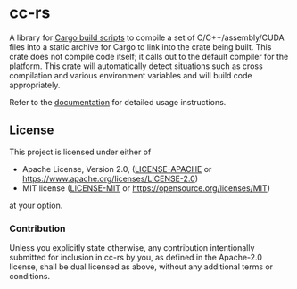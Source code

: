 # cc-rs

A library for [Cargo build scripts](https://doc.rust-lang.org/cargo/reference/build-scripts.html)
to compile a set of C/C++/assembly/CUDA files into a static archive for Cargo
to link into the crate being built. This crate does not compile code itself;
it calls out to the default compiler for the platform. This crate will
automatically detect situations such as cross compilation and
various environment variables and will build code appropriately.

Refer to the [documentation](https://docs.rs/cc) for detailed usage instructions.

## License

This project is licensed under either of

- Apache License, Version 2.0, ([LICENSE-APACHE](LICENSE-APACHE) or
  https://www.apache.org/licenses/LICENSE-2.0)
- MIT license ([LICENSE-MIT](LICENSE-MIT) or
  https://opensource.org/licenses/MIT)

at your option.

### Contribution

Unless you explicitly state otherwise, any contribution intentionally submitted
for inclusion in cc-rs by you, as defined in the Apache-2.0 license, shall be
dual licensed as above, without any additional terms or conditions.
